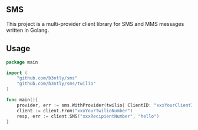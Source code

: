 ## SMS

This project is a multi-provider client library for SMS and MMS messages written in Golang.

## Usage

```go 
package main

import (
    "github.com/b3ntly/sms"
    "github.com/b3ntly/sms/twilio"
)

func main(){
    provider, err := sms.WithProvider(twilio{ ClientID: "xxxYourClientID", ClientSecret: "xxxYourClientSecret" })
    client := client.From("xxxYourTwilioNumber")
    resp, err := client.SMS("xxxRecipientNumber", "hello")
}
```